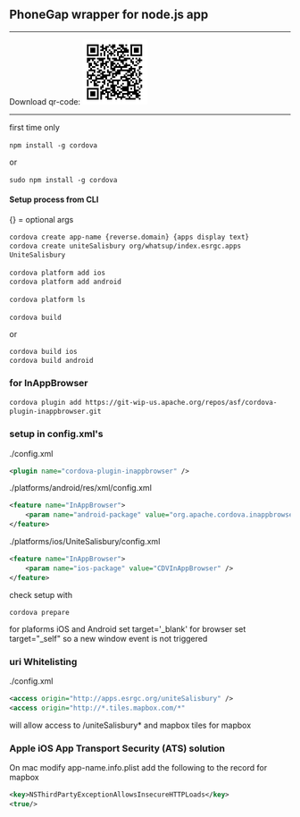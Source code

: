 ## PhoneGap wrapper for node.js app
---
Download qr-code:
![alt text](https://github.com/cdflint/uniteSalisbury--Phonegap/blob/master/platforms/Download_Link_Dev.png "Download link")

---
first time only

```npm install -g cordova```

or

```sudo npm install -g cordova```

#### Setup process from CLI
{} = optional args

```
cordova create app-name {reverse.domain} {apps display text}
cordova create uniteSalisbury org/whatsup/index.esrgc.apps UniteSalisbury

cordova platform add ios
cordova platform add android

cordova platform ls

cordova build
```

or

```
cordova build ios
cordova build android
```

### for InAppBrowser

```
cordova plugin add https://git-wip-us.apache.org/repos/asf/cordova-plugin-inappbrowser.git
```

### setup in config.xml's
./config.xml

```xml
<plugin name="cordova-plugin-inappbrowser" />
```

./platforms/android/res/xml/config.xml

```xml
<feature name="InAppBrowser">
    <param name="android-package" value="org.apache.cordova.inappbrowser.InAppBrowser" />
</feature>
```

./platforms/ios/UniteSalisbury/config.xml

```xml
<feature name="InAppBrowser">
    <param name="ios-package" value="CDVInAppBrowser" />
</feature>
```

check setup with

```
cordova prepare
```

for plaforms iOS and Android set target='_blank'
for browser set target="_self" so a new window event is not triggered

### uri Whitelisting
./config.xml

```xml
<access origin="http://apps.esrgc.org/uniteSalisbury" />
<access origin="http://*.tiles.mapbox.com/*"
```

will allow access to /uniteSalisbury*
and mapbox tiles for mapbox

### Apple iOS App Transport Security (ATS) solution

On mac modify app-name.info.plist
add the following to the record for mapbox
```xml
<key>NSThirdPartyExceptionAllowsInsecureHTTPLoads</key>
<true/>
```
